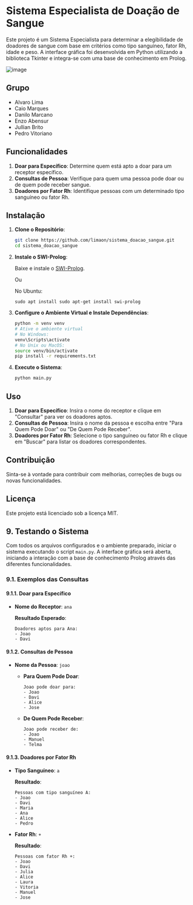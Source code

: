 # Sistema Especialista de Doação de Sangue

Este projeto é um Sistema Especialista para determinar a elegibilidade de doadores de sangue com base em critérios como tipo sanguíneo, fator Rh, idade e peso. A interface gráfica foi desenvolvida em Python utilizando a biblioteca Tkinter e integra-se com uma base de conhecimento em Prolog.

![image](https://github.com/user-attachments/assets/fd356d22-51c4-4650-a80c-5650af7b0948)


## Grupo
- Alvaro Lima
- Caio Marques
- Danilo Marcano
- Enzo Abensur
- Jullian Brito
- Pedro Vitoriano

## Funcionalidades

1. **Doar para Específico**: Determine quem está apto a doar para um receptor específico.
2. **Consultas de Pessoa**: Verifique para quem uma pessoa pode doar ou de quem pode receber sangue.
3. **Doadores por Fator Rh**: Identifique pessoas com um determinado tipo sanguíneo ou fator Rh.

## Instalação

1. **Clone o Repositório**:

   ```bash
   git clone https://github.com/limaon/sistema_doacao_sangue.git
   cd sistema_doacao_sangue
   ```

2. **Instale o SWI-Prolog**:

   Baixe e instale o [SWI-Prolog](https://www.swi-prolog.org/Download.html).

   Ou

   No Ubuntu:
   ```
   sudo apt install sudo apt-get install swi-prolog
   ```

3. **Configure o Ambiente Virtual e Instale Dependências**:

   ```bash
   python -m venv venv
   # Ative o ambiente virtual
   # No Windows:
   venv\Scripts\activate
   # No Unix ou MacOS:
   source venv/bin/activate
   pip install -r requirements.txt
   ```

4. **Execute o Sistema**:

   ```bash
   python main.py
   ```

## Uso

1. **Doar para Específico**: Insira o nome do receptor e clique em "Consultar" para ver os doadores aptos.
2. **Consultas de Pessoa**: Insira o nome da pessoa e escolha entre "Para Quem Pode Doar" ou "De Quem Pode Receber".
3. **Doadores por Fator Rh**: Selecione o tipo sanguíneo ou fator Rh e clique em "Buscar" para listar os doadores correspondentes.

## Contribuição

Sinta-se à vontade para contribuir com melhorias, correções de bugs ou novas funcionalidades.

## Licença

Este projeto está licenciado sob a licença MIT.

## **9. Testando o Sistema**

Com todos os arquivos configurados e o ambiente preparado, iniciar o sistema executando o script `main.py`. A interface gráfica será aberta, iniciando a interação com a base de conhecimento Prolog através das diferentes funcionalidades.

### **9.1. Exemplos das Consultas**

#### **9.1.1. Doar para Específico**

- **Nome do Receptor**: `ana`

  **Resultado Esperado**:

  ```
  Doadores aptos para Ana:
  - Joao
  - Davi
  ```

#### **9.1.2. Consultas de Pessoa**

- **Nome da Pessoa**: `joao`

  - **Para Quem Pode Doar**:

    ```
    Joao pode doar para:
    - Joao
    - Davi
    - Alice
    - Jose
    ```

  - **De Quem Pode Receber**:

    ```
    Joao pode receber de:
    - Joao
    - Manuel
    - Telma
    ```

#### **9.1.3. Doadores por Fator Rh**

- **Tipo Sanguíneo**: `a`

  **Resultado**:

  ```
  Pessoas com tipo sanguíneo A:
  - Joao
  - Davi
  - Maria
  - Ana
  - Alice
  - Pedro
  ```

- **Fator Rh**: `+`

  **Resultado**:

  ```
  Pessoas com fator Rh +:
  - Joao
  - Davi
  - Julia
  - Alice
  - Laura
  - Vitoria
  - Manuel
  - Jose
  ```
